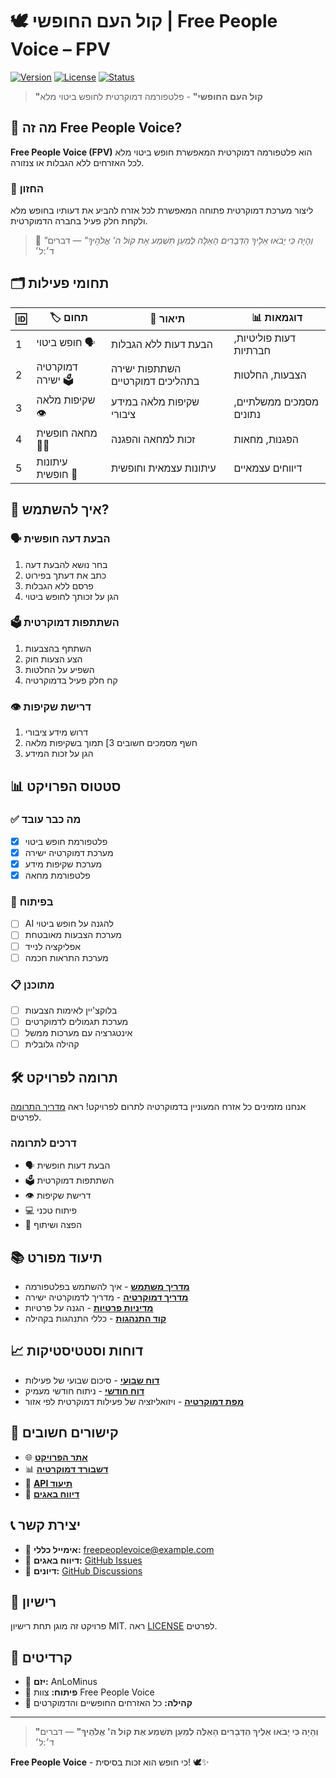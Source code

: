# 🕊️ קול העם החופשי | **Free People Voice – FPV**

[![Version](https://img.shields.io/badge/version-0.1.0-blue.svg)](https://github.com/AnLoMinus/FreePeopleVoice)
[![License](https://img.shields.io/badge/license-MIT-green.svg)](LICENSE)
[![Status](https://img.shields.io/badge/status-MVP%20Development-orange.svg)](https://github.com/AnLoMinus/FreePeopleVoice)

> **"קול העם החופשי"** - פלטפורמה דמוקרטית לחופש ביטוי מלא

## 🎯 מה זה Free People Voice?

**Free People Voice (FPV)** הוא פלטפורמה דמוקרטית המאפשרת חופש ביטוי מלא לכל האזרחים ללא הגבלות או צנזורה.

### 🧭 החזון

ליצור מערכת דמוקרטית פתוחה המאפשרת לכל אזרח להביע את דעותיו בחופש מלא ולקחת חלק פעיל בחברה הדמוקרטית.

> 📜 _"וְהָיָה כִּי יָבֹאוּ אֵלֶיךָ הַדְּבָרִים הָאֵלֶּה לְמַעַן תִּשְׁמַע אֶת קוֹל ה' אֱלֹהֶיךָ"_ — דברים ד׳:ל׳

## 🗂️ תחומי פעילות

| 🆔 | 🏷️ תחום | 📝 תיאור | 📊 דוגמאות |
|---|---|---|---|
| 1 | חופש ביטוי 🗣️ | הבעת דעות ללא הגבלות | דעות פוליטיות, חברתיות |
| 2 | דמוקרטיה ישירה 🗳️ | השתתפות ישירה בתהליכים דמוקרטיים | הצבעות, החלטות |
| 3 | שקיפות מלאה 👁️ | שקיפות מלאה במידע ציבורי | מסמכים ממשלתיים, נתונים |
| 4 | מחאה חופשית 🚶‍♂️ | זכות למחאה והפגנה | הפגנות, מחאות |
| 5 | עיתונות חופשית 📰 | עיתונות עצמאית וחופשית | דיווחים עצמאיים |

## 🚀 איך להשתמש?

### 🗣️ הבעת דעה חופשית

1. בחר נושא להבעת דעה
2. כתב את דעתך בפירוט
3. פרסם ללא הגבלות
4. הגן על זכותך לחופש ביטוי

### 🗳️ השתתפות דמוקרטית

1. השתתף בהצבעות
2. הצע הצעות חוק
3. השפיע על החלטות
4. קח חלק פעיל בדמוקרטיה

### 👁️ דרישת שקיפות

1. דרוש מידע ציבורי
2. חשף מסמכים חשובים
3] תמוך בשקיפות מלאה
4. הגן על זכות המידע

## 📊 סטטוס הפרויקט

### ✅ מה כבר עובד

- [x] פלטפורמת חופש ביטוי
- [x] מערכת דמוקרטיה ישירה
- [x] מערכת שקיפות מידע
- [x] פלטפורמת מחאה

### 🚧 בפיתוח

- [ ] AI להגנה על חופש ביטוי
- [ ] מערכת הצבעות מאובטחת
- [ ] אפליקציה לנייד
- [ ] מערכת התראות חכמה

### 📋 מתוכנן

- [ ] בלוקצ'יין לאימות הצבעות
- [ ] מערכת תגמולים לדמוקרטים
- [ ] אינטגרציה עם מערכות ממשל
- [ ] קהילה גלובלית

## 🛠️ תרומה לפרויקט

אנחנו מזמינים כל אזרח המעוניין בדמוקרטיה לתרום לפרויקט! ראה [מדריך התרומה](CONTRIBUTING.md) לפרטים.

### דרכים לתרומה

- 🗣️ הבעת דעות חופשית
- 🗳️ השתתפות דמוקרטית
- 👁️ דרישת שקיפות
- 💻 פיתוח טכני
- 📢 הפצה ושיתוף

## 📚 תיעוד מפורט

- [**מדריך משתמש**](docs/user-guide.md) - איך להשתמש בפלטפורמה
- [**מדריך דמוקרטיה**](docs/democracy-guide.md) - מדריך לדמוקרטיה ישירה
- [**מדיניות פרטיות**](docs/privacy-policy.md) - הגנה על פרטיות
- [**קוד התנהגות**](CODE_OF_CONDUCT.md) - כללי התנהגות בקהילה

## 📈 דוחות וסטטיסטיקות

- [**דוח שבועי**](reports/weekly/) - סיכום שבועי של פעילות
- [**דוח חודשי**](reports/monthly/) - ניתוח חודשי מעמיק
- [**מפת דמוקרטיה**](web/democracy-map.html) - ויזואליזציה של פעילות דמוקרטית לפי אזור

## 🔗 קישורים חשובים

- 🌐 [**אתר הפרויקט**](https://anlominus.github.io/FreePeopleVoice/)
- 📊 [**דשבורד דמוקרטיה**](web/dashboard.html)
- 📱 [**API תיעוד**](docs/api.md)
- 🐛 [**דיווח באגים**](https://github.com/AnLoMinus/FreePeopleVoice/issues/new?template=bug_report.md)

## 📞 יצירת קשר

- 📧 **אימייל כללי:** <freepeoplevoice@example.com>
- 🐛 **דיווח באגים:** [GitHub Issues](https://github.com/AnLoMinus/FreePeopleVoice/issues)
- 💬 **דיונים:** [GitHub Discussions](https://github.com/AnLoMinus/FreePeopleVoice/discussions)

## 📜 רישיון

פרויקט זה מוגן תחת רישיון MIT. ראה [LICENSE](LICENSE) לפרטים.

## 🙏 קרדיטים

- 👑 **יזם:** AnLoMinus
- 🧰 **פיתוח:** צוות Free People Voice
- 🤝 **קהילה:** כל האזרחים החופשיים והדמוקרטים

---

> **"וְהָיָה כִּי יָבֹאוּ אֵלֶיךָ הַדְּבָרִים הָאֵלֶּה לְמַעַן תִּשְׁמַע אֶת קוֹל ה' אֱלֹהֶיךָ"** — דברים ד׳:ל׳

**Free People Voice** - כי חופש הוא זכות בסיסית! 🕊️✨

